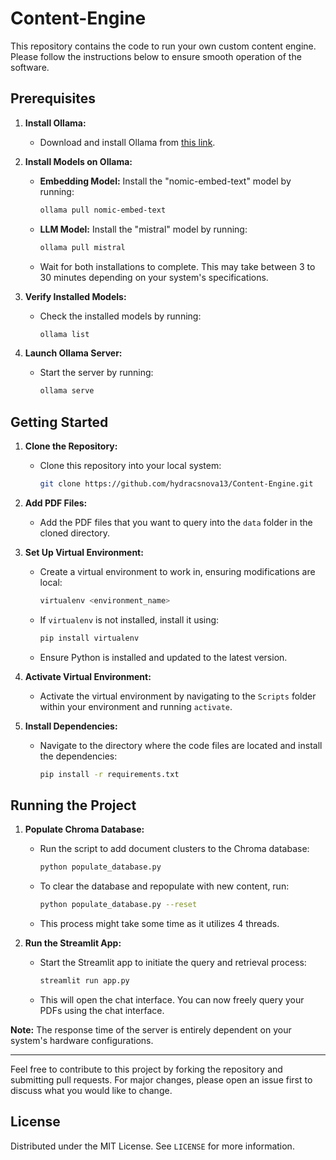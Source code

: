 # Content-Engine

This repository contains the code to run your own custom content engine. Please follow the instructions below to ensure smooth operation of the software.

## Prerequisites

1. **Install Ollama:**
   - Download and install Ollama from [this link](https://ollama.com/download/windows).

2. **Install Models on Ollama:**
   - **Embedding Model:** Install the "nomic-embed-text" model by running:
     ```bash
     ollama pull nomic-embed-text
     ```
   - **LLM Model:** Install the "mistral" model by running:
     ```bash
     ollama pull mistral
     ```
   - Wait for both installations to complete. This may take between 3 to 30 minutes depending on your system's specifications.

3. **Verify Installed Models:**
   - Check the installed models by running:
     ```bash
     ollama list
     ```

4. **Launch Ollama Server:**
   - Start the server by running:
     ```bash
     ollama serve
     ```

## Getting Started

1. **Clone the Repository:**
   - Clone this repository into your local system:
     ```bash
     git clone https://github.com/hydracsnova13/Content-Engine.git
     ```

2. **Add PDF Files:**
   - Add the PDF files that you want to query into the `data` folder in the cloned directory.

3. **Set Up Virtual Environment:**
   - Create a virtual environment to work in, ensuring modifications are local:
     ```bash
     virtualenv <environment_name>
     ```
   - If `virtualenv` is not installed, install it using:
     ```bash
     pip install virtualenv
     ```
   - Ensure Python is installed and updated to the latest version.

4. **Activate Virtual Environment:**
   - Activate the virtual environment by navigating to the `Scripts` folder within your environment and running `activate`.

5. **Install Dependencies:**
   - Navigate to the directory where the code files are located and install the dependencies:
     ```bash
     pip install -r requirements.txt
     ```

## Running the Project

1. **Populate Chroma Database:**
   - Run the script to add document clusters to the Chroma database:
     ```bash
     python populate_database.py
     ```
   - To clear the database and repopulate with new content, run:
     ```bash
     python populate_database.py --reset
     ```
   - This process might take some time as it utilizes 4 threads.

2. **Run the Streamlit App:**
   - Start the Streamlit app to initiate the query and retrieval process:
     ```bash
     streamlit run app.py
     ```
   - This will open the chat interface. You can now freely query your PDFs using the chat interface.

**Note:** The response time of the server is entirely dependent on your system's hardware configurations.

---

Feel free to contribute to this project by forking the repository and submitting pull requests. For major changes, please open an issue first to discuss what you would like to change.

## License

Distributed under the MIT License. See `LICENSE` for more information.
